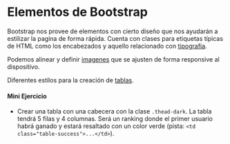 # Elementos de Bootstrap

Bootstrap nos provee de elementos con cierto diseño que nos ayudarán a estilizar la pagina de forma rápida. Cuenta con clases para etiquetas típicas de HTML como los encabezados y aquello relacionado con [tipografía](https://getbootstrap.com/docs/4.5/content/typography/).  

Podemos alinear y definir [imagenes](https://getbootstrap.com/docs/4.5/content/images/) que se ajusten de forma responsive al dispositivo.

Diferentes estilos para la creación de [tablas](https://getbootstrap.com/docs/4.5/content/tables/).

#### Mini Ejercicio

  - Crear una tabla con una cabecera con la clase `.thead-dark`. La tabla tendrá 5 filas y 4 columnas. Será un ranking donde el primer usuario habrá ganado y estará resaltado con un color verde (pista: `<td class="table-success">...</td>`).